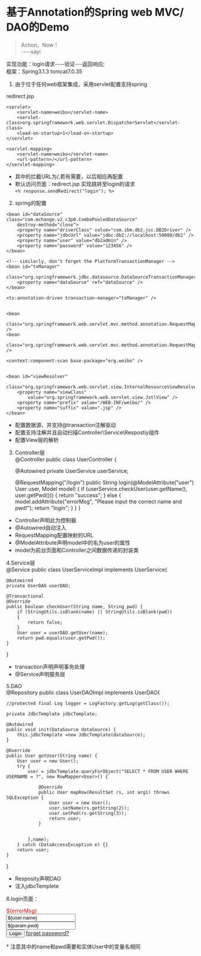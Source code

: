 # 基于Annotation的Spring web MVC/ DAO的Demo
> Action，Now！  
> ----sayi

实现功能：login请求----验证---返回响应;  
框架：Spring3.1.3 tomcat7.0.35

1. 由于位于任何web框架集成，采用servlet配置支持spring
  <welcome-file-list>
    	<welcome-file>redirect.jsp</welcome-file>
  	</welcome-file-list>
  
  	<servlet>
  		<servlet-name>weibo</servlet-name>
  		<servlet-class>org.springframework.web.servlet.DispatcherServlet</servlet-class>
  		<load-on-startup>1</load-on-startup>
  	</servlet>
  
  	<servlet-mapping>
  		<servlet-name>weibo</servlet-name>
  		<url-pattern>/</url-pattern>
  	</servlet-mapping>
* 其中的拦截URL为/,若有需要，以后相应再配置
* 默认访问页面：redirect.jsp 实现跳转至login的请求  
  `<% response.sendRedirect("login"); %>`

2. spring的配置
  <!-- don't forget the DataSource -->
    <bean id="dataSource" class="com.mchange.v2.c3p0.ComboPooledDataSource"
  		destroy-method="close">
  		<property name="driverClass" value="com.ibm.db2.jcc.DB2Driver" />
  		<property name="jdbcUrl" value="jdbc:db2://localhost:50000/db2" />
  		<property name="user" value="db2admin" />
  		<property name="password" value="123456" />
  	</bean>
  
  	<!-- similarly, don't forget the PlatformTransactionManager -->
  	<bean id="txManager"
  		class="org.springframework.jdbc.datasource.DataSourceTransactionManager">
  		<property name="dataSource" ref="dataSource" />
  	</bean>
  	
  	<tx:annotation-driven transaction-manager="txManager" />
  
  
  	<bean
  		class="org.springframework.web.servlet.mvc.method.annotation.RequestMappingHandlerMapping" />
  	<bean
  		class="org.springframework.web.servlet.mvc.method.annotation.RequestMappingHandlerAdapter" />
  
  	<context:component-scan base-package="org.weibo" />
  
  
  	<bean id="viewResolver"
  		class="org.springframework.web.servlet.view.InternalResourceViewResolver">
  		<property name="viewClass"
  			value="org.springframework.web.servlet.view.JstlView" />
  		<property name="prefix" value="/WEB-INF/weibo/" />
  		<property name="suffix" value=".jsp" />
  	</bean>
* 配置数据源、并支持@transaction注解驱动
* 配置支持注解并且自动扫描Controller\Service\Respostiy组件
* 配置View层的解析

3. Controller层  
  @Controller
  public class UserController {
  
  	@Autowired
  	private UserService userService;
  
  	@RequestMapping("/login")
  	public String login(@ModelAttribute("user") User user, Model model) {
  		if (userService.checkUser(user.getName(), user.getPwd())) {
  			return "success";
  		} else {
  			model.addAttribute("errorMsg",
  					"Please input the correct name and pwd!");
  			return "login";
  		}
  	}
  }
* Controller声明此为控制器
* @Autowired自动注入
* RequestMapping配置映射的URL
* @ModelAttribute声明model中的名为user的属性
* model为前台页面和Controller之间数据传递的封装类

4.Service层  
  @Service
  public class UserServiceImpl implements UserService{
    
  	@Autowired
  	private UserDAO userDAO;
  
  	@Transactional
  	@Override
  	public boolean checkUser(String name, String pwd) {
  		if (StringUtils.isBlank(name) || StringUtils.isBlank(pwd))
  		{
  			return false;
  		}
  		User user = userDAO.getUser(name);
  		return pwd.equals(user.getPwd());
  	}
  
  }
* transaction声明声明事务处理
* @Service声明服务层

5.DAO  
  @Repository
  public class UserDAOImpl implements UserDAO{
    
  	//protected final Log logger = LogFactory.getLog(getClass());
  	
  	private JdbcTemplate jdbcTemplate;
  	
  	@Autowired
  	public void init(DataSource dataSource) {
  		this.jdbcTemplate =new JdbcTemplate(dataSource);
  	}
  
  	@Override
  	public User getUser(String name) {
  		User user = new User();
  		try {
  			user = jdbcTemplate.queryForObject("SELECT * FROM USER WHERE USERNAME = ?", new RowMapper<User>() {
  
  				@Override
  				public User mapRow(ResultSet rs, int arg1) throws SQLException {
  					User user = new User();
  					user.setName(rs.getString(2));
  					user.setPwd(rs.getString(3));
  					return user;
  				}
  
  				
  			},name);
  		} catch (DataAccessException e) {}
  		return user;
  	}
  
  }
* Resposity声明DAO
* 注入jdbcTemplete

6.login页面：
  <form action="login" method="post">
      <span style="color:red;">${errorMsg}</span>
    	<div>
    		<input type="text" name="name" placeholder="UserName/Email" value="${user.name}"/>
    	</div>
    	<div>
    		<input type="text" name="pwd" placeholder="PassWord" value="${param.pwd}"/>
    	</div>
    	<div>
    		<input type="submit" value="Login" /> <a href="javascript:;">forget
    			password?</a>
    	</div>
  </form>
* 注意其中的name和pwd需要和实体User中的变量名相同
